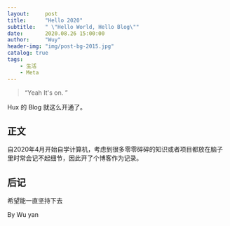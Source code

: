 ```yaml
---
layout:     post
title:      "Hello 2020"
subtitle:   " \"Hello World, Hello Blog\""
date:       2020.08.26 15:00:00
author:     "Wuy"
header-img: "img/post-bg-2015.jpg"
catalog: true
tags:
    - 生活
    - Meta
---
```


> “Yeah It's on. ”


Hux 的 Blog 就这么开通了。


## 正文

自2020年4月开始自学计算机，考虑到很多零零碎碎的知识或者项目都放在脑子里时常会记不起细节，因此开了个博客作为记录。

## 后记

希望能一直坚持下去

By Wu yan



